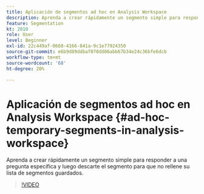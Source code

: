 ```yaml
---
title: Aplicación de segmentos ad hoc en Analysis Workspace
description: Aprenda a crear rápidamente un segmento simple para responder a una pregunta específica y luego descarte el segmento para que no rellene su lista de segmentos guardados.
feature: Segmentation
kt: 2010
role: User
level: Beginner
exl-id: 22c449af-0660-4166-841a-9c1e77924350
source-git-commit: e6b9d89ddbaf070dd06abb67b34e24c36bfe6dcb
workflow-type: tm+mt
source-wordcount: '68'
ht-degree: 20%

---
```


# Aplicación de segmentos ad hoc en Analysis Workspace {#ad-hoc-temporary-segments-in-analysis-workspace}

Aprenda a crear rápidamente un segmento simple para responder a una pregunta específica y luego descarte el segmento para que no rellene su lista de segmentos guardados.

>[!VIDEO](https://video.tv.adobe.com/v/23978/?quality=12&learn=on)
